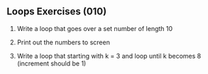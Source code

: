## Loops Exercises (010)

1. Write a loop that goes over a set number of length 10

2. Print out the numbers to screen

3. Write a loop that starting with k = 3 and loop until k becomes 8 (increment should be 1)